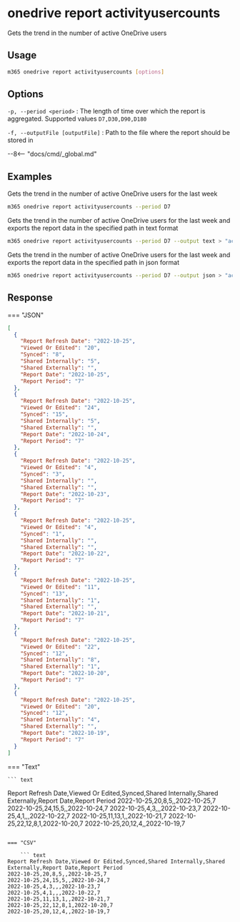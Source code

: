 # onedrive report activityusercounts

Gets the trend in the number of active OneDrive users

## Usage

```sh
m365 onedrive report activityusercounts [options]
```

## Options

`-p, --period <period>`
: The length of time over which the report is aggregated. Supported values `D7,D30,D90,D180`

`-f, --outputFile [outputFile]`
: Path to the file where the report should be stored in

--8<-- "docs/cmd/\_global.md"

## Examples

Gets the trend in the number of active OneDrive users for the last week

```sh
m365 onedrive report activityusercounts --period D7
```

Gets the trend in the number of active OneDrive users for the last week and exports the report data in the specified path in text format

```sh
m365 onedrive report activityusercounts --period D7 --output text > "activityusercounts.txt"
```

Gets the trend in the number of active OneDrive users for the last week and exports the report data in the specified path in json format

```sh
m365 onedrive report activityusercounts --period D7 --output json > "activityusercounts.json"
```

## Response

=== "JSON"

```json
[
  {
    "Report Refresh Date": "2022-10-25",
    "Viewed Or Edited": "20",
    "Synced": "8",
    "Shared Internally": "5",
    "Shared Externally": "",
    "Report Date": "2022-10-25",
    "Report Period": "7"
  },
  {
    "Report Refresh Date": "2022-10-25",
    "Viewed Or Edited": "24",
    "Synced": "15",
    "Shared Internally": "5",
    "Shared Externally": "",
    "Report Date": "2022-10-24",
    "Report Period": "7"
  },
  {
    "Report Refresh Date": "2022-10-25",
    "Viewed Or Edited": "4",
    "Synced": "3",
    "Shared Internally": "",
    "Shared Externally": "",
    "Report Date": "2022-10-23",
    "Report Period": "7"
  },
  {
    "Report Refresh Date": "2022-10-25",
    "Viewed Or Edited": "4",
    "Synced": "1",
    "Shared Internally": "",
    "Shared Externally": "",
    "Report Date": "2022-10-22",
    "Report Period": "7"
  },
  {
    "Report Refresh Date": "2022-10-25",
    "Viewed Or Edited": "11",
    "Synced": "13",
    "Shared Internally": "1",
    "Shared Externally": "",
    "Report Date": "2022-10-21",
    "Report Period": "7"
  },
  {
    "Report Refresh Date": "2022-10-25",
    "Viewed Or Edited": "22",
    "Synced": "12",
    "Shared Internally": "8",
    "Shared Externally": "1",
    "Report Date": "2022-10-20",
    "Report Period": "7"
  },
  {
    "Report Refresh Date": "2022-10-25",
    "Viewed Or Edited": "20",
    "Synced": "12",
    "Shared Internally": "4",
    "Shared Externally": "",
    "Report Date": "2022-10-19",
    "Report Period": "7"
  }
]
```

=== "Text"

    ``` text

Report Refresh Date,Viewed Or Edited,Synced,Shared Internally,Shared Externally,Report Date,Report Period
2022-10-25,20,8,5,,2022-10-25,7
2022-10-25,24,15,5,,2022-10-24,7
2022-10-25,4,3,,,2022-10-23,7
2022-10-25,4,1,,,2022-10-22,7
2022-10-25,11,13,1,,2022-10-21,7
2022-10-25,22,12,8,1,2022-10-20,7
2022-10-25,20,12,4,,2022-10-19,7

````

=== "CSV"

    ``` text
Report Refresh Date,Viewed Or Edited,Synced,Shared Internally,Shared Externally,Report Date,Report Period
2022-10-25,20,8,5,,2022-10-25,7
2022-10-25,24,15,5,,2022-10-24,7
2022-10-25,4,3,,,2022-10-23,7
2022-10-25,4,1,,,2022-10-22,7
2022-10-25,11,13,1,,2022-10-21,7
2022-10-25,22,12,8,1,2022-10-20,7
2022-10-25,20,12,4,,2022-10-19,7
````

